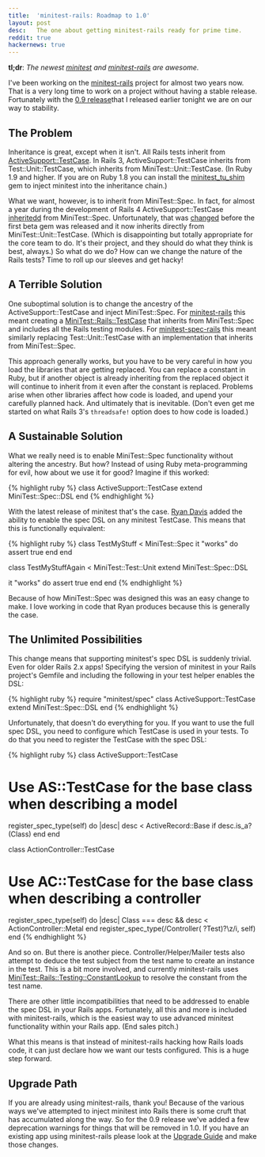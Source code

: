 ```yaml
---
title:  'minitest-rails: Roadmap to 1.0'
layout: post
desc:   The one about getting minitest-rails ready for prime time.
reddit: true
hackernews: true
---
```

**tl;dr**: *The newest [minitest](https://github.com/seattlerb/minitest) and [minitest-rails](https://github.com/blowmage/minitest-rails) are awesome.*

I've been working on the [minitest-rails](http://blowmage.com/minitest-rails) project for almost two years now. That is a very long time to work on a project without having a stable release. Fortunately with the [0.9 release](https://rubygems.org/gems/minitest-rails/versions/0.9.0)that I released earlier tonight we are on our way to stability.

The Problem
-----------

Inheritance is great, except when it isn't. All Rails tests inherit from [ActiveSupport::TestCase](https://github.com/rails/rails/blob/master/activesupport/lib/active_support/test_case.rb). In Rails 3, ActiveSupport::TestCase inherits from Test::Unit::TestCase, which inherits from MiniTest::Unit::TestCase. (In Ruby 1.9 and higher. If you are on Ruby 1.8 you can install the [minitest_tu_shim](https://github.com/seattlerb/minitest_tu_shim) gem to inject minitest into the inheritance chain.)

What we want, however, is to inherit from MiniTest::Spec. In fact, for almost a year during the development of Rails 4 ActiveSupport::TestCase [inheritedd](https://github.com/rails/rails/commit/1c09c29a0958eac86fffede00f30a1bee36d09a9#L1L11) from MiniTest::Spec. Unfortunately, that was [changed](https://github.com/rails/rails/commit/eb4930e3c724cf71d6ce5bb2aec4af82b2025b03#L4L19) before the first beta gem was released and it now inherits directly from MiniTest::Unit::TestCase. (Which is disappointing but totally appropriate for the core team to do. It's their project, and they should do what they think is best, always.) So what do we do? How can we change the nature of the Rails tests? Time to roll up our sleeves and get hacky!

A Terrible Solution
-------------------

One suboptimal solution is to change the ancestry of the ActiveSupport::TestCase and inject MiniTest::Spec. For [minitest-rails](https://github.com/blowmage/minitest-rails) this meant creating a [MiniTest::Rails::TestCase](https://github.com/blowmage/minitest-rails/blob/v0.5.2/lib/minitest/rails/test_case.rb) that inherits from MiniTest::Spec and includes all the Rails testing modules. For [minitest-spec-rails](https://github.com/metaskills/minitest-spec-rails) this meant similarly replacing Test::Unit::TestCase with an implementation that inherits from MiniTest::Spec.

This approach generally works, but you have to be very careful in how you load the libraries that are getting replaced. You can replace a constant in Ruby, but if another object is already inheriting from the replaced object it will continue to inherit from it even after the constant is replaced. Problems arise when other libraries affect how code is loaded, and upend your carefully planned hack. And ultimately that is inevitable. (Don't even get me started on what Rails 3's `threadsafe!` option does to how code is loaded.)

A Sustainable Solution
----------------------

What we really need is to enable MiniTest::Spec functionality without altering the ancestry. But how? Instead of using Ruby meta-programming for evil, how about we use it for good? Imagine if this worked:

{% highlight ruby %}
class ActiveSupport::TestCase
  extend MiniTest::Spec::DSL
end
{% endhighlight %}

With the latest release of minitest that's the case. [Ryan Davis](http://zenspider.com/) added the ability to enable the spec DSL on any minitest TestCase. This means that this is functionally equivalent:

{% highlight ruby %}
class TestMyStuff < MiniTest::Spec
  it "works" do
    assert true
  end
end

class TestMyStuffAgain < MiniTest::Test::Unit
  extend MiniTest::Spec::DSL

  it "works" do
    assert true
  end
end
{% endhighlight %}

Because of how MiniTest::Spec was designed this was an easy change to make. I love working in code that Ryan produces because this is generally the case.

The Unlimited Possibilities
---------------------------

This change means that supporting minitest's spec DSL is suddenly trivial. Even for older Rails 2.x apps! Specifying the version of minitest in your Rails project's Gemfile and including the following in your test helper enables the DSL:

{% highlight ruby %}
require "minitest/spec"
class ActiveSupport::TestCase
  extend MiniTest::Spec::DSL
end
{% endhighlight %}

Unfortunately, that doesn't do everything for you. If you want to use the full spec DSL, you need to configure which TestCase is used in your tests. To do that you need to register the TestCase with the spec DSL:

{% highlight ruby %}
class ActiveSupport::TestCase
  # Use AS::TestCase for the base class when describing a model
  register_spec_type(self) do |desc|
    desc < ActiveRecord::Base if desc.is_a?(Class)
  end
end

class ActionController::TestCase
  # Use AC::TestCase for the base class when describing a controller
  register_spec_type(self) do |desc|
    Class === desc && desc < ActionController::Metal
  end
  register_spec_type(/Controller( ?Test)?\z/i, self)
end
{% endhighlight %}

And so on. But there is another piece. Controller/Helper/Mailer tests also attempt to deduce the test subject from the test name to create an instance in the test. This is a bit more involved, and currently minitest-rails uses [MiniTest::Rails::Testing::ConstantLookup](https://github.com/blowmage/minitest-rails/blob/v0.9/lib/minitest/rails/constant_lookup.rb) to resolve the constant from the test name.

There are other little incompatibilities that need to be addressed to enable the spec DSL in your Rails apps. Fortunately, all this and more is included with minitest-rails, which is the easiest way to use advanced minitest functionality within your Rails app. (End sales pitch.)

What this means is that instead of minitest-rails hacking how Rails loads code, it can just declare how we want our tests configured. This is a huge step forward.

Upgrade Path
------------

If you are already using minitest-rails, thank you! Because of the various ways we've attempted to inject minitest into Rails there is some cruft that has accumulated along the way. So for the 0.9 release we've added a few deprecation warnings for things that will be removed in 1.0. If you have an existing app using minitest-rails please look at the [Upgrade Guide](https://github.com/blowmage/minitest-rails/wiki/Upgrading-to-0.9) and make those changes.
